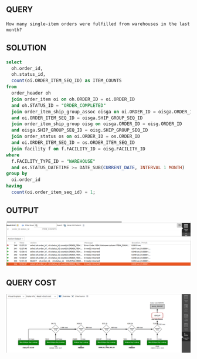## QUERY

    How many single-item orders were fulfilled from warehouses in the last month?


## SOLUTION

``` sql
select 
  oh.order_id, 
  oh.status_id, 
  count(oi.ORDER_ITEM_SEQ_ID) as ITEM_COUNTS 
from 
  order_header oh 
  join order_item oi on oh.ORDER_ID = oi.ORDER_ID 
  and oh.STATUS_ID = "ORDER_COMPLETED" 
  join order_item_ship_group_assoc oisga on oi.ORDER_ID = oisga.ORDER_ID 
  and oi.ORDER_ITEM_SEQ_ID = oisga.SHIP_GROUP_SEQ_ID 
  join order_item_ship_group oisg on oisga.ORDER_ID = oisg.ORDER_ID 
  and oisga.SHIP_GROUP_SEQ_ID = oisg.SHIP_GROUP_SEQ_ID 
  join order_status os on oi.ORDER_ID = os.ORDER_ID 
  and oi.ORDER_ITEM_SEQ_ID = os.ORDER_ITEM_SEQ_ID 
  join facility f on f.FACILITY_ID = oisg.FACILITY_ID 
where 
  f.FACILITY_TYPE_ID = "WAREHOUSE" 
  and os.STATUS_DATETIME >= DATE_SUB(CURRENT_DATE, INTERVAL 1 MONTH) 
group by 
  oi.order_id 
having 
  count(oi.order_item_seq_id) = 1;

```

## OUTPUT 
![Alt text](image2.png)

## QUERY COST 

![Alt text](image-1.png)